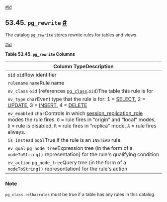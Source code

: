 [#id](#CATALOG-PG-REWRITE)

## 53.45. `pg_rewrite` [#](#CATALOG-PG-REWRITE)

The catalog `pg_rewrite` stores rewrite rules for tables and views.

[#id](#id-1.10.4.47.4)

**Table 53.45. `pg_rewrite` Columns**

| Column TypeDescription                                                                                                                                                                                                                                                         |
| ------------------------------------------------------------------------------------------------------------------------------------------------------------------------------------------------------------------------------------------------------------------------------ |
| `oid` `oid`Row identifier                                                                                                                                                                                                                                                      |
| `rulename` `name`Rule name                                                                                                                                                                                                                                                     |
| `ev_class` `oid` (references [`pg_class`](catalog-pg-class).`oid`)The table this rule is for                                                                                                                                                                                   |
| `ev_type` `char`Event type that the rule is for: 1 = [SELECT](sql-select), 2 = [UPDATE](sql-update), 3 = [INSERT](sql-insert), 4 = [DELETE](sql-delete)                                                                                                                        |
| `ev_enabled` `char`Controls in which [session_replication_role](runtime-config-client#GUC-SESSION-REPLICATION-ROLE) modes the rule fires. `O` = rule fires in “origin” and “local” modes, `D` = rule is disabled, `R` = rule fires in “replica” mode, `A` = rule fires always. |
| `is_instead` `bool`True if the rule is an `INSTEAD` rule                                                                                                                                                                                                                       |
| `ev_qual` `pg_node_tree`Expression tree (in the form of a `nodeToString()` representation) for the rule's qualifying condition                                                                                                                                                 |
| `ev_action` `pg_node_tree`Query tree (in the form of a `nodeToString()` representation) for the rule's action                                                                                                                                                                  |

### Note

`pg_class.relhasrules` must be true if a table has any rules in this catalog.
